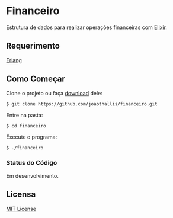 # Financeiro

Estrutura de dados para realizar operações financeiras com [Elixir](http://elixir-lang.github.io/).

## Requerimento

[Erlang](http://www.erlang.org/downloads)

## Como Começar

Clone o projeto ou faça [download](https://github.com/joaothallis/financeiro.git) dele:

```git
$ git clone https://github.com/joaothallis/financeiro.git
```

Entre na pasta:

```sh
$ cd financeiro
```

Execute o programa:

```
$ ./financeiro
```

### Status do Código
Em desenvolvimento.

## Licensa
[MIT License](https://en.wikipedia.org/wiki/MIT_License)

